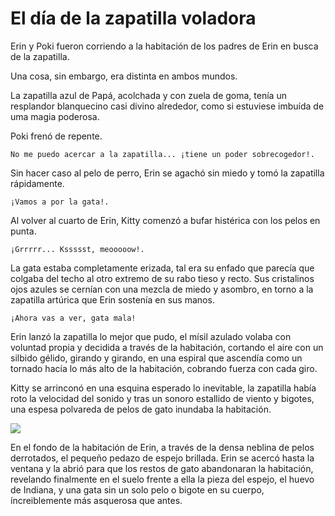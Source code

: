 # El día de la zapatilla voladora

Erin y Poki fueron corriendo a la habitación de los padres de Erin en busca de la zapatilla.

Una cosa, sin embargo, era distinta en ambos mundos.

La zapatilla azul de Papá, acolchada y con zuela de goma, tenía un resplandor blanquecino casi divino alrededor, como si estuviese imbuída de uma magia poderosa.

Poki frenó de repente.

    No me puedo acercar a la zapatilla... ¡tiene un poder sobrecogedor!.

Sin hacer caso al pelo de perro, Erin se agachó sin miedo y tomó la zapatilla rápidamente.

    ¡Vamos a por la gata!.

Al volver al cuarto de Erin, Kitty comenzó a bufar histérica con los pelos en punta.

    ¡Grrrrr... Kssssst, meooooow!.

La gata estaba completamente erizada, tal era su enfado que parecía que colgaba del techo al otro extremo de su rabo tieso y recto.  Sus cristalinos ojos azules se cernían con una mezcla de miedo y asombro, en torno a la zapatilla artúrica que Erin sostenía en sus manos.

    ¡Ahora vas a ver, gata mala!

Erin lanzó la zapatilla lo mejor que pudo, el mísil azulado volaba con voluntad propia y decidida a través de la habitación, cortando el aire con un silbido gélido, girando y girando, en una espiral que ascendía como un tornado hacía lo más alto de la habitación, cobrando fuerza con cada giro.

Kitty se arrinconó en una esquina esperado lo inevitable, la zapatilla había roto la velocidad del sonido y tras un sonoro estallido de viento y bigotes, una espesa polvareda de pelos de gato inundaba la habitación.

![](/Users/antonio.lignan/Dropbox/Antonio/Write/erin-and-poki/img/erin5.jpg)

En el fondo de la habitación de Erin, a través de la densa neblina de pelos derrotados, el pequeño pedazo de espejo brillada.  Erin se acercó hasta la ventana y la abrió para que los restos de gato abandonaran la habitación, revelando finalmente en el suelo frente a ella la pieza del espejo, el huevo de Indiana, y una gata sin un solo pelo o bigote en su cuerpo, íncreiblemente más asquerosa que antes.
